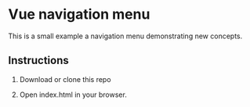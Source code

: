 # Vue navigation menu

This is a small example a navigation menu demonstrating new concepts.

## Instructions

1. Download or clone this repo

2. Open index.html in your browser.
